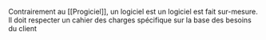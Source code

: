 Contrairement au [[Progiciel]], un logiciel est un logiciel est fait sur-mesure. Il doit respecter un cahier des charges spécifique sur la base des besoins du client
